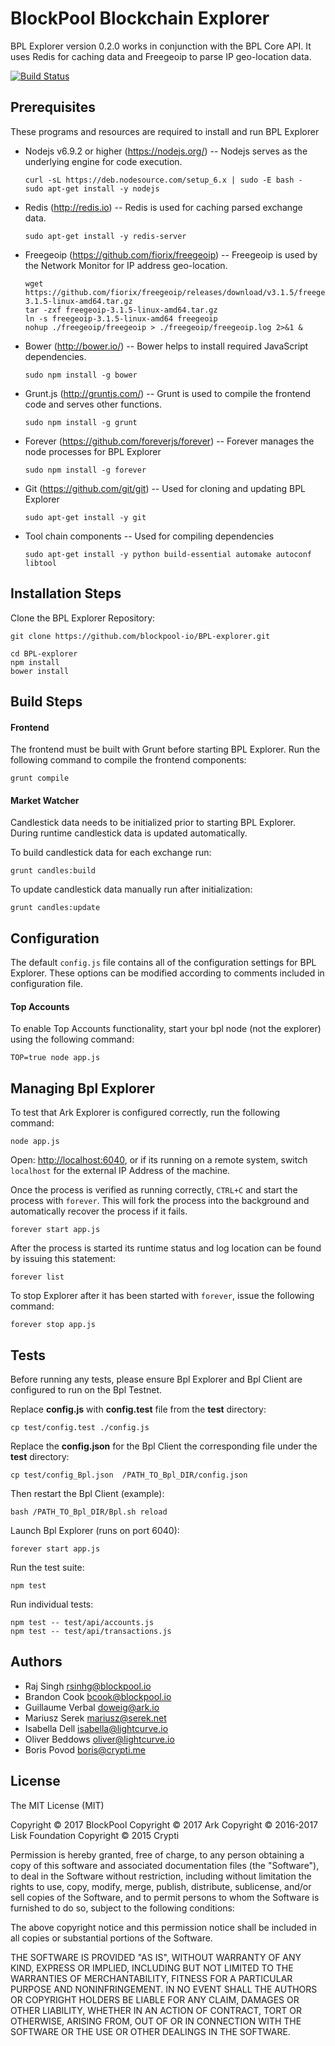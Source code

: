 # BlockPool Blockchain Explorer

BPL Explorer version 0.2.0 works in conjunction with the BPL Core API. It uses Redis for caching data and Freegeoip to parse IP geo-location data.

[![Build Status](https://travis-ci.org/BPLEcosystem/BPL-explorer.svg?branch=development)](https://travis-ci.org/blockpool-io/BPL-explorer)

## Prerequisites

These programs and resources are required to install and run BPL Explorer

- Nodejs v6.9.2 or higher (<https://nodejs.org/>) -- Nodejs serves as the underlying engine for code execution.

  ```
  curl -sL https://deb.nodesource.com/setup_6.x | sudo -E bash -
  sudo apt-get install -y nodejs
  ```

- Redis (<http://redis.io>) -- Redis is used for caching parsed exchange data.

  `sudo apt-get install -y redis-server`

- Freegeoip (<https://github.com/fiorix/freegeoip>) -- Freegeoip is used by the Network Monitor for IP address geo-location.

  ```
  wget https://github.com/fiorix/freegeoip/releases/download/v3.1.5/freegeoip-3.1.5-linux-amd64.tar.gz
  tar -zxf freegeoip-3.1.5-linux-amd64.tar.gz
  ln -s freegeoip-3.1.5-linux-amd64 freegeoip
  nohup ./freegeoip/freegeoip > ./freegeoip/freegeoip.log 2>&1 &
  ```

- Bower (<http://bower.io/>) -- Bower helps to install required JavaScript dependencies.

  `sudo npm install -g bower`

- Grunt.js (<http://gruntjs.com/>) -- Grunt is used to compile the frontend code and serves other functions.

  `sudo npm install -g grunt`

- Forever (<https://github.com/foreverjs/forever>) -- Forever manages the node processes for BPL Explorer

  `sudo npm install -g forever`

- Git (<https://github.com/git/git>) -- Used for cloning and updating BPL Explorer

  `sudo apt-get install -y git`

- Tool chain components -- Used for compiling dependencies

  `sudo apt-get install -y python build-essential automake autoconf libtool`

## Installation Steps

Clone the BPL Explorer Repository:

```
git clone https://github.com/blockpool-io/BPL-explorer.git

cd BPL-explorer
npm install
bower install
```

## Build Steps

#### Frontend
 The frontend must be built with Grunt before starting BPL Explorer. Run the following command to compile the frontend components:

`grunt compile`

#### Market Watcher
 Candlestick data needs to be initialized prior to starting BPL Explorer. During runtime candlestick data is updated automatically.

To build candlestick data for each exchange run:

`grunt candles:build`

To update candlestick data manually run after initialization:

`grunt candles:update`

## Configuration

The default `config.js` file contains all of the configuration settings for BPL Explorer. These options can be modified according to comments included in configuration file.

#### Top Accounts

To enable Top Accounts functionality, start your bpl node (not the explorer) using the following command:

```
TOP=true node app.js
```

## Managing Bpl Explorer

To test that Ark Explorer is configured correctly, run the following command:

`node app.js`

Open: <http://localhost:6040>, or if its running on a remote system, switch `localhost` for the external IP Address of the machine.

Once the process is verified as running correctly, `CTRL+C` and start the process with `forever`. This will fork the process into the background and automatically recover the process if it fails.

`forever start app.js`

After the process is started its runtime status and log location can be found by issuing this statement:

`forever list`

To stop Explorer after it has been started with `forever`, issue the following command:

`forever stop app.js`

## Tests

Before running any tests, please ensure Bpl Explorer and Bpl Client are configured to run on the Bpl Testnet.

Replace **config.js** with **config.test** file from the **test** directory:

`cp test/config.test ./config.js`

Replace the **config.json** for the Bpl Client the corresponding file under the **test** directory:

`cp test/config_Bpl.json  /PATH_TO_Bpl_DIR/config.json`

Then restart the Bpl Client (example):

`bash /PATH_TO_Bpl_DIR/Bpl.sh reload`

Launch Bpl Explorer (runs on port 6040):

`forever start app.js`

Run the test suite:

`npm test`

Run individual tests:

```
npm test -- test/api/accounts.js
npm test -- test/api/transactions.js
```

## Authors
- Raj Singh <rsinhg@blockpool.io>
- Brandon Cook <bcook@blockpool.io>
- Guillaume Verbal <doweig@ark.io>
- Mariusz Serek <mariusz@serek.net>
- Isabella Dell <isabella@lightcurve.io>
- Oliver Beddows <oliver@lightcurve.io>
- Boris Povod <boris@crypti.me>

## License

The MIT License (MIT)

Copyright © 2017 BlockPool
Copyright © 2017 Ark
Copyright © 2016-2017 Lisk Foundation
Copyright © 2015 Crypti

Permission is hereby granted, free of charge, to any person obtaining a copy of this software and associated documentation files (the "Software"), to deal in the Software without restriction, including without limitation the rights to use, copy, modify, merge, publish, distribute, sublicense, and/or sell copies of the Software, and to permit persons to whom the Software is furnished to do so, subject to the following conditions:

The above copyright notice and this permission notice shall be included in all copies or substantial portions of the Software.

THE SOFTWARE IS PROVIDED "AS IS", WITHOUT WARRANTY OF ANY KIND, EXPRESS OR IMPLIED, INCLUDING BUT NOT LIMITED TO THE WARRANTIES OF MERCHANTABILITY, FITNESS FOR A PARTICULAR PURPOSE AND NONINFRINGEMENT. IN NO EVENT SHALL THE AUTHORS OR COPYRIGHT HOLDERS BE LIABLE FOR ANY CLAIM, DAMAGES OR OTHER LIABILITY, WHETHER IN AN ACTION OF CONTRACT, TORT OR OTHERWISE, ARISING FROM, OUT OF OR IN CONNECTION WITH THE SOFTWARE OR THE USE OR OTHER DEALINGS IN THE SOFTWARE.
